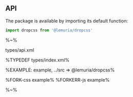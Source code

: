 ## API

The package is available by importing its default function:

```js
import dropcss from '@lemuria/dropcss'
```

%~%

<typedef>types/api.xml</typedef>

%TYPEDEF types/index.xml%

%EXAMPLE: example, ../src => @lemuria/dropcss%

%FORK-css example%
%FORKERR-js example%

%~%